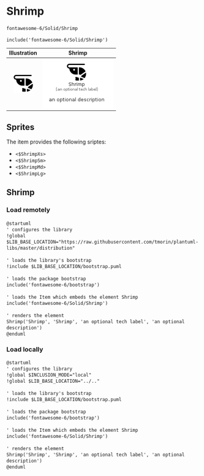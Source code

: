 # Shrimp


```text
fontawesome-6/Solid/Shrimp
```

```text
include('fontawesome-6/Solid/Shrimp')
```



| Illustration | Shrimp |
| :---: | :---: |
| ![illustration for Illustration](../../fontawesome-6/Solid/Shrimp.png) | ![illustration for Shrimp](../../fontawesome-6/Solid/Shrimp.Local.png) |



## Sprites
The item provides the following sriptes:

- `<$ShrimpXs>`
- `<$ShrimpSm>`
- `<$ShrimpMd>`
- `<$ShrimpLg>`





## Shrimp

### Load remotely
```plantuml
@startuml
' configures the library
!global $LIB_BASE_LOCATION="https://raw.githubusercontent.com/tmorin/plantuml-libs/master/distribution"

' loads the library's bootstrap
!include $LIB_BASE_LOCATION/bootstrap.puml

' loads the package bootstrap
include('fontawesome-6/bootstrap')

' loads the Item which embeds the element Shrimp
include('fontawesome-6/Solid/Shrimp')

' renders the element
Shrimp('Shrimp', 'Shrimp', 'an optional tech label', 'an optional description')
@enduml
```

### Load locally
```plantuml
@startuml
' configures the library
!global $INCLUSION_MODE="local"
!global $LIB_BASE_LOCATION="../.."

' loads the library's bootstrap
!include $LIB_BASE_LOCATION/bootstrap.puml

' loads the package bootstrap
include('fontawesome-6/bootstrap')

' loads the Item which embeds the element Shrimp
include('fontawesome-6/Solid/Shrimp')

' renders the element
Shrimp('Shrimp', 'Shrimp', 'an optional tech label', 'an optional description')
@enduml
```

